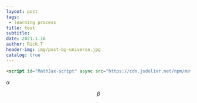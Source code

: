 ```yaml
---
layout: post
tags: 
 - learning process
title: test
subtitle: 
date: 2021.1.16
author: Rick.T
header-img: img/post-bg-universe.jpg
catalog: true
---
```


```html
<script id="MathJax-script" async src="https://cdn.jsdelivr.net/npm/mathjax@3/es5/tex-mml-chtml.js"></script>
```

$\alpha$

$$
\beta
$$
